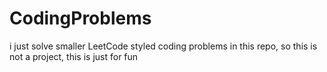 # CodingProblems
i just solve smaller LeetCode styled coding problems in this repo, so this is not a project, this is just for fun
